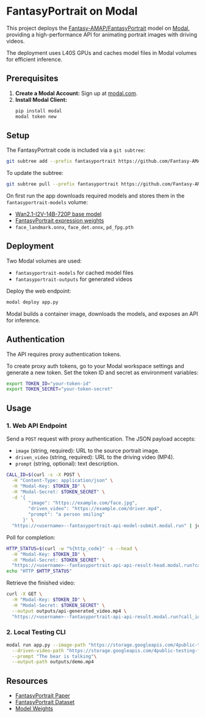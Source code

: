 # FantasyPortrait on Modal

This project deploys the [Fantasy-AMAP/FantasyPortrait](https://github.com/Fantasy-AMAP/fantasy-portrait) model on [Modal](https://modal.com), providing a high-performance API for animating portrait images with driving videos.

The deployment uses L40S GPUs and caches model files in Modal volumes for efficient inference.

## Prerequisites

1. **Create a Modal Account:** Sign up at [modal.com](https://modal.com).
2. **Install Modal Client:**
   ```bash
   pip install modal
   modal token new
   ```

## Setup

The FantasyPortrait code is included via a `git subtree`:

```bash
git subtree add --prefix fantasyportrait https://github.com/Fantasy-AMAP/fantasy-portrait main --squash
```

To update the subtree:

```bash
git subtree pull --prefix fantasyportrait https://github.com/Fantasy-AMAP/fantasy-portrait main --squash
```

On first run the app downloads required models and stores them in the `fantasyportrait-models` volume:

- [Wan2.1-I2V-14B-720P base model](https://huggingface.co/Wan-AI/Wan2.1-I2V-14B-720P)
- [FantasyPortrait expression weights](https://huggingface.co/acvlab/FantasyPortrait)
- `face_landmark.onnx`, `face_det.onnx`, `pd_fpg.pth`

## Deployment

Two Modal volumes are used:

- `fantasyportrait-models` for cached model files
- `fantasyportrait-outputs` for generated videos

Deploy the web endpoint:

```bash
modal deploy app.py
```

Modal builds a container image, downloads the models, and exposes an API for inference.

## Authentication

The API requires proxy authentication tokens.

To create proxy auth tokens, go to your Modal workspace settings and generate a new token. Set the token ID and secret as environment variables:

```bash
export TOKEN_ID="your-token-id"
export TOKEN_SECRET="your-token-secret"
```

## Usage

### 1. Web API Endpoint

Send a `POST` request with proxy authentication. The JSON payload accepts:

- `image` (string, required): URL to the source portrait image.
- `driven_video` (string, required): URL to the driving video (MP4).
- `prompt` (string, optional): text description.

```bash
CALL_ID=$(curl -s -X POST \
  -H "Content-Type: application/json" \
  -H "Modal-Key: $TOKEN_ID" \
  -H "Modal-Secret: $TOKEN_SECRET" \
  -d '{
        "image": "https://example.com/face.jpg",
        "driven_video": "https://example.com/driver.mp4",
        "prompt": "a person smiling"
      }' \
  "https://<username>--fantasyportrait-api-model-submit.modal.run" | jq -r '.call_id')
```

Poll for completion:

```bash
HTTP_STATUS=$(curl -w "%{http_code}" -s --head \
  -H "Modal-Key: $TOKEN_ID" \
  -H "Modal-Secret: $TOKEN_SECRET" \
  "https://<username>--fantasyportrait-api-api-result-head.modal.run?call_id=$CALL_ID")
echo "HTTP $HTTP_STATUS"
```

Retrieve the finished video:

```bash
curl -X GET \
  -H "Modal-Key: $TOKEN_ID" \
  -H "Modal-Secret: $TOKEN_SECRET" \
  --output outputs/api-generated_video.mp4 \
  "https://<username>--fantasyportrait-api-api-result.modal.run?call_id=$CALL_ID"
```

### 2. Local Testing CLI

```bash
modal run app.py --image-path "https://storage.googleapis.com/4public-testing-files4200/teddy-bear-smiling-small.png"\
  --driven-video-path "https://storage.googleapis.com/4public-testing-files4200/breakfast-club-with-driving-video.mp4"\
  --prompt "The bear is talking"\
  --output-path outputs/demo.mp4
```

## Resources

- [FantasyPortrait Paper](https://arxiv.org/abs/2507.12956)
- [FantasyPortrait Dataset](https://huggingface.co/datasets/acvlab/FantasyPortrait-Multi-Expr)
- [Model Weights](https://huggingface.co/acvlab/FantasyPortrait)
